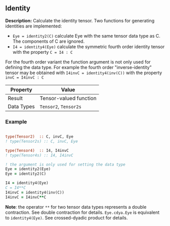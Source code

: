 ## Identity

**Description:** Calculate the identity tensor. Two functions for generating identities are implemented:

- `Eye = identity2(C)` calculate Eye with the same tensor data type as C. The components of C are ignored.
- `I4 = identity4(Eye)` calculate the symmetric fourth order identity tensor with the property `C = I4 : C`

For the fourth order variant the function argument is not only used for defining the data type. For example the fourth order "inverse-identity" tensor may be obtained with `I4invC = identity4(inv(C))` with the property `invC = I4invC : C`



| Property   | Value                  |
| ---        | ---                    |
| Result     | Tensor-valued function |
| Data Types | `Tensor2`, `Tensor2s`  |

### Example

```fortran

type(Tensor2)  :: C, invC, Eye
! type(Tensor2s) :: C, invC, Eye

type(Tensor4)  :: I4, I4invC
! type(Tensor4s) :: I4, I4invC

! the argument is only used for setting the data type
Eye = identity2(Eye)
Eye = identity2(C)

I4 = identity4(Eye)
C = I4**C
I4invC = identity4(inv(C))
I4invC = I4invC**C
```

**Note**: the operator `**` for two tensor data types represents a double contraction. See double contraction for details. `Eye.cdya.Eye` is equivalent to `identity4(Eye)`. See crossed-dyadic product for details.

